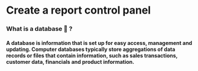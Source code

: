 # Create a report control panel
### What is a database :mag_right: ?
#### A database is information that is set up for easy access, management and updating. Computer databases typically store aggregations of data records or files that contain information, such as sales transactions, customer data, financials and product information.
